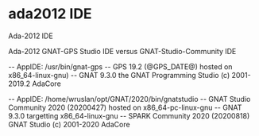 # ada2012 IDE
Ada-2012 IDE 

Ada-2012 GNAT-GPS Studio IDE versus GNAT-Studio-Community IDE

-- AppIDE: /usr/bin/gnat-gps
-- GPS 19.2 (@GPS_DATE@) hosted on x86_64-linux-gnu)
-- GNAT 9.3.0 the GNAT Programming Studio (c) 2001-2019.2 AdaCore

-- AppIDE: /home/wruslan/opt/GNAT/2020/bin/gnatstudio
-- GNAT Studio Community 2020 (20200427) hosted on x86_64-pc-linux-gnu
-- GNAT 9.3.0 targetting x86_64-linux-gnu
-- SPARK Community 2020 (20200818) GNAT Studio (c) 2001-2020 AdaCore


